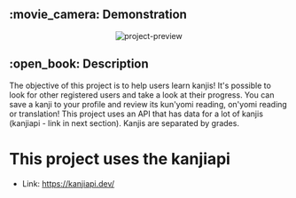 <h2>:movie_camera: <span>Demonstration</span></h2>
<p align="center">
  <img src="https://user-images.githubusercontent.com/37346903/190869905-207f2d0f-8642-4e34-94cb-9e83bbbcd89f.gif" alt="project-preview" />
</p>
<h2>:open_book: <span>Description</span></h2>
The objective of this project is to help users learn kanjis! It's possible to look for other registered users and take a look at their progress. You can save a kanji to your profile and review its kun'yomi reading, on'yomi reading or translation! This project uses an API that has data for a lot of kanjis (kanjiapi - link in next section). Kanjis are separated by grades.

# This project uses the kanjiapi
- Link: https://kanjiapi.dev/
